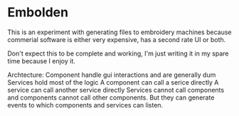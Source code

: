 # Embolden

This is an experiment with generating files to embroidery machines because commerial software is either very expensive, has a second rate UI or both.

Don't expect this to be complete and working, I'm just writing it in my spare time because I enjoy it.

Archtecture:
Component handle gui interactions and are generally dum
Services hold most of the logic
A component can call a serice directly
A service can call another service directly
Services cannot call components and components cannot call other components. But they can generate events to which components and services can listen.


